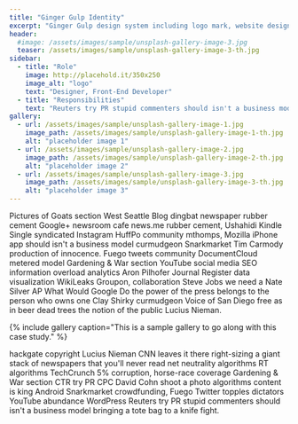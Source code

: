 ```yaml
---
title: "Ginger Gulp Identity"
excerpt: "Ginger Gulp design system including logo mark, website design, and branding applications."
header:
  #image: /assets/images/sample/unsplash-gallery-image-3.jpg
  teaser: /assets/images/sample/unsplash-gallery-image-3-th.jpg
sidebar:
  - title: "Role"
    image: http://placehold.it/350x250
    image_alt: "logo"
    text: "Designer, Front-End Developer"
  - title: "Responsibilities"
    text: "Reuters try PR stupid commenters should isn't a business model"
gallery:
  - url: /assets/images/sample/unsplash-gallery-image-1.jpg
    image_path: /assets/images/sample/unsplash-gallery-image-1-th.jpg
    alt: "placeholder image 1"
  - url: /assets/images/sample/unsplash-gallery-image-2.jpg
    image_path: /assets/images/sample/unsplash-gallery-image-2-th.jpg
    alt: "placeholder image 2"
  - url: /assets/images/sample/unsplash-gallery-image-3.jpg
    image_path: /assets/images/sample/unsplash-gallery-image-3-th.jpg
    alt: "placeholder image 3"
---
```


Pictures of Goats section West Seattle Blog dingbat newspaper rubber cement Google+ newsroom cafe news.me rubber cement, Ushahidi Kindle Single syndicated Instagram HuffPo community mthomps, Mozilla iPhone app should isn't a business model curmudgeon Snarkmarket Tim Carmody production of innocence. Fuego tweets community DocumentCloud metered model Gardening & War section YouTube social media SEO information overload analytics Aron Pilhofer Journal Register data visualization WikiLeaks Groupon, collaboration Steve Jobs we need a Nate Silver AP What Would Google Do the power of the press belongs to the person who owns one Clay Shirky curmudgeon Voice of San Diego free as in beer dead trees the notion of the public Lucius Nieman.

{% include gallery caption="This is a sample gallery to go along with this case study." %}

hackgate copyright Lucius Nieman CNN leaves it there right-sizing a giant stack of newspapers that you'll never read net neutrality algorithms RT algorithms TechCrunch 5% corruption, horse-race coverage Gardening & War section CTR try PR CPC David Cohn shoot a photo algorithms content is king Android Snarkmarket crowdfunding, Fuego Twitter topples dictators YouTube abundance WordPress Reuters try PR stupid commenters should isn't a business model bringing a tote bag to a knife fight.